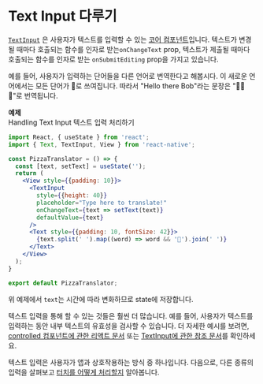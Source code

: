 # Text Input 다루기

[`TextInput`](https://reactnative.dev/docs/textinput#content) 은 사용자가 텍스트를 입력할 수 있는 [코어 컴포넌트](https://reactnative.dev/docs/intro-react-native-components)입니다. 텍스트가 변경될 때마다 호출되는 함수를 인자로 받는`onChangeText` prop, 텍스트가 제출될 때마다 호출되는 함수를 인자로 받는 `onSubmitEditing` prop을 가지고 있습니다.  

예를 들어, 사용자가 입력하는 단어들을 다른 언어로 번역한다고 해봅시다. 이 새로운 언어에서는 모든 단어가 🍕로 쓰여집니다. 따라서 "Hello there Bob"라는 문장은 "🍕🍕🍕"로 번역됩니다. 

**예제**  
Handling Text Input 텍스트 입력 처리하기  
```jsx
import React, { useState } from 'react';
import { Text, TextInput, View } from 'react-native';

const PizzaTranslator = () => {
  const [text, setText] = useState('');
  return (
    <View style={{padding: 10}}>
      <TextInput
        style={{height: 40}}
        placeholder="Type here to translate!"
        onChangeText={text => setText(text)}
        defaultValue={text}
      />
      <Text style={{padding: 10, fontSize: 42}}>
        {text.split(' ').map((word) => word && '🍕').join(' ')}
      </Text>
    </View>
  );
}

export default PizzaTranslator;
```
위 예제에서 `text`는 시간에 따라 변화하므로 state에 저장합니다. 

텍스트 입력을 통해 할 수 있는 것들은 훨씬 더 많습니다. 예를 들어, 사용자가 텍스트를 입력하는 동안 내부 텍스트의 유효성을 검사할 수 있습니다. 더 자세한 예시를 보려면, [controlled 컴포넌트에 관한 리액트 문서](https://reactjs.org/docs/forms.html#controlled-components) 또는 [TextInput에 관한 참조 문서](https://reactnative.dev/docs/textinput)를 확인하세요. 

텍스트 입력은 사용자가 앱과 상호작용하는 방식 중 하나입니다. 다음으로, 다른 종류의 입력을 살펴보고 [터치를 어떻게 처리할지](https://reactnative.dev/docs/handling-touches) 알아봅니다. 
